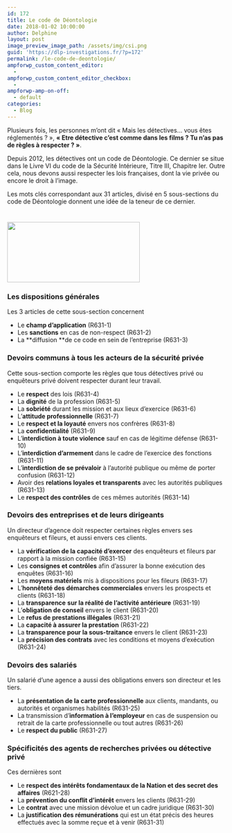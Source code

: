 ```yaml
---
id: 172
title: Le code de Déontologie
date: 2018-01-02 10:00:00
author: Delphine
layout: post
image_preview_image_path: /assets/img/csi.png
guid: 'https://dlp-investigations.fr/?p=172'
permalink: /le-code-de-deontologie/
ampforwp_custom_content_editor:
  -
ampforwp_custom_content_editor_checkbox:
  -
ampforwp-amp-on-off:
  - default
categories:
  - Blog
---
```


Plusieurs fois, les personnes m’ont dit &laquo; Mais les d&eacute;tectives… vous &ecirc;tes r&eacute;glement&eacute;s ? &raquo;, **&laquo; Etre d&eacute;tective c’est comme dans les films ? Tu n’as pas de r&egrave;gles &agrave; respecter ? &raquo;**.

Depuis 2012, les d&eacute;tectives ont un code de D&eacute;ontologie. Ce dernier se situe dans le Livre VI du code de la S&eacute;curit&eacute; Int&eacute;rieure, Titre III, Chapitre Ier. Outre cela, nous devons aussi respecter les lois fran&ccedil;aises, dont la vie priv&eacute;e ou encore le droit &agrave; l’image.

Les mots cl&eacute;s correspondant aux 31 articles, divis&eacute; en 5 sous-sections du code de D&eacute;ontologie donnent une id&eacute;e de la teneur de ce dernier. <!--base32-c9gq6t9k68pp6eb7e4v78ebb6rw70w1retnpgt9memvkgt9hchhkjtvh6tu3jutp70pp4rbkcmtk4-base32-->

# <u><img class="wp-image-180 alignright" alt="" srcset="https://i2.wp.com/dlp-investigations.fr/wp-content/uploads/2017/12/csi.png?resize=300%2C136&amp;ssl=1 300w, https://i2.wp.com/dlp-investigations.fr/wp-content/uploads/2017/12/csi.png?w=334&amp;ssl=1 334w" sizes="(max-width: 306px) 100vw, 306px" data-recalc-dims="1" width="306" height="139" src="https://i2.wp.com/dlp-investigations.fr/wp-content/uploads/2017/12/csi.png?resize=306%2C139&amp;ssl=1" /></u>

### Les dispositions g&eacute;n&eacute;rales

Les 3 articles de cette sous-section concernent

* Le **champ d’application** (R631-1)
* Les **sanctions** en cas de non-respect (R631-2)
* La **diffusion&nbsp;**de ce code en sein de l’entreprise (R631-3)

### Devoirs communs &agrave; tous les acteurs de la s&eacute;curit&eacute; priv&eacute;e

Cette sous-section comporte les r&egrave;gles que tous d&eacute;tectives priv&eacute; ou enqu&ecirc;teurs priv&eacute; doivent respecter durant leur travail.

* Le **respect** des lois (R631-4)
* La **dignit&eacute;** de la profession (R631-5)
* La **sobri&eacute;t&eacute;** durant les mission et aux lieux d’exercice (R631-6)
* L’**attitude professionnelle** (R631-7)
* Le **respect et la loyaut&eacute;** envers nos confr&egrave;res (R631-8)
* La **confidentialit&eacute;** (R631-9)
* L’**interdiction &agrave; toute violence** sauf en cas de l&eacute;gitime d&eacute;fense (R631-10)
* L’**interdiction d’armement** dans le cadre de l’exercice des fonctions (R631-11)
* L’**interdiction de se pr&eacute;valoir** &agrave; l’autorit&eacute; publique ou m&ecirc;me de porter confusion (R631-12)
* Avoir des **relations loyales et transparents** avec les autorit&eacute;s publiques (R631-13)
* Le **respect des contr&ocirc;les** de ces m&ecirc;mes autorit&eacute;s (R631-14)

### Devoirs des entreprises et de leurs dirigeants

Un directeur d’agence doit respecter certaines r&egrave;gles envers ses enqu&ecirc;teurs et fileurs, et aussi envers ces clients.

* La **v&eacute;rification de la capacit&eacute; d’exercer** des enqu&ecirc;teurs et fileurs par rapport &agrave; la mission confi&eacute;e (R631-15)
* Les **consignes et contr&ocirc;les** afin d’assurer la bonne ex&eacute;cution des enqu&ecirc;tes (R631-16)
* Les **moyens mat&eacute;riels** mis &agrave; dispositions pour les fileurs (R631-17)
* L’**honn&ecirc;tet&eacute; des d&eacute;marches commerciales** envers les prospects et clients (R631-18)
* La **transparence** **sur la r&eacute;alit&eacute; de l’activit&eacute; ant&eacute;rieure** (R631-19)
* L’**obligation de conseil** envers le client (R631-20)
* Le **refus de prestations ill&eacute;gales** (R631-21)
* La **capacit&eacute; &agrave; assurer la prestation** (R631-22)
* La **transparence pour la sous-traitance** envers le client (R631-23)
* La **pr&eacute;cision des contrats** avec les conditions et moyens d’ex&eacute;cution (R631-24)

### Devoirs des salari&eacute;s

Un salari&eacute; d’une agence a aussi des obligations envers son directeur et les tiers.

* La **pr&eacute;sentation de la carte professionnelle** aux clients, mandants, ou autorit&eacute;s et organismes habilit&eacute;s (R631-25)
* La transmission d’**information &agrave; l’employeur** en cas de suspension ou retrait de la carte professionnelle ou tout autres (R631-26)
* Le **respect du public** (R631-27)

### Sp&eacute;cificit&eacute;s des agents de recherches priv&eacute;es ou d&eacute;tective priv&eacute;

Ces derni&egrave;res sont

* Le **respect des int&eacute;r&ecirc;ts fondamentaux de la Nation et des secret des affaires** (R621-28)
* La **pr&eacute;vention du conflit d’int&eacute;r&ecirc;t** envers les clients (R631-29)
* Le **contrat** avec une mission d&eacute;volue et un cadre juridique (R631-30)
* La **justification des r&eacute;mun&eacute;rations** qui est un &eacute;tat pr&eacute;cis des heures effectu&eacute;s avec la somme re&ccedil;ue et &agrave; venir (R631-31)